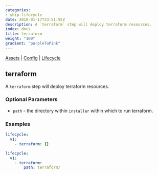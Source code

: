 ```yaml
---
categories:
- ship-lifecycle
date: 2018-01-17T23:51:55Z
description: A `terraform` step will deploy terraform resources.
index: docs
title: terraform
weight: "100"
gradient: "purpleToPink"
---
```


[Assets](/api/ship-assets/assets) | [Config](/api/ship-config/config) | [Lifecycle](/api/ship-lifecycle/lifecycle) 

## terraform

A `terraform` step will deploy terraform resources.



### Optional Parameters


- `path` - the directory within `installer` within which to run terraform.


### Examples

```yaml
lifecycle:
  v1:
    - terraform: {}
```

```yaml
lifecycle:
  v1:
    - terraform:
        path: terraform/
```
